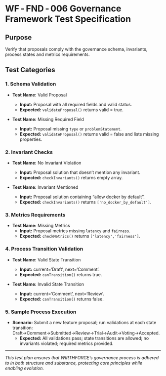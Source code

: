 # WF ‑ FND ‑ 006 Governance Framework Test Specification

## Purpose
Verify that proposals comply with the governance schema, invariants, process states and metrics requirements.

## Test Categories

### 1. Schema Validation
- **Test Name:** Valid Proposal  
  - **Input:** Proposal with all required fields and valid status.  
  - **Expected:** `validateProposal()` returns valid = true.

- **Test Name:** Missing Required Field  
  - **Input:** Proposal missing `type` or `problemStatement`.  
  - **Expected:** `validateProposal()` returns valid = false and lists missing properties.

### 2. Invariant Checks
- **Test Name:** No Invariant Violation  
  - **Input:** Proposal solution that doesn’t mention any invariant.  
  - **Expected:** `checkInvariants()` returns empty array.

- **Test Name:** Invariant Mentioned  
  - **Input:** Proposal solution containing “allow docker by default”.  
  - **Expected:** `checkInvariants()` returns `['no_docker_by_default']`.

### 3. Metrics Requirements
- **Test Name:** Missing Metrics  
  - **Input:** Proposal metrics missing `latency` and `fairness`.  
  - **Expected:** `checkMetrics()` returns `['latency','fairness']`.

### 4. Process Transition Validation
- **Test Name:** Valid State Transition  
  - **Input:** current=‘Draft’, next=‘Comment’.  
  - **Expected:** `canTransition()` returns true.

- **Test Name:** Invalid State Transition  
  - **Input:** current=‘Comment’, next=‘Review’.  
  - **Expected:** `canTransition()` returns false.

### 5. Sample Process Execution
- **Scenario:** Submit a new feature proposal; run validations at each state transition: Draft→Comment→Submitted→Review→Trial→Audit→Voting→Accepted.  
  - **Expected:** All validations pass; state transitions are allowed; no invariants violated; required metrics provided.

---

*This test plan ensures that WIRTHFORGE’s governance process is adhered to in both structure and substance, protecting core principles while enabling evolution.*

